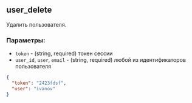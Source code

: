 ## user_delete
Удалить пользователя.

### Параметры:
- ```token``` - (string, required) токен сессии
- ```user_id```, ```user```, ```email``` - (string, required) любой из идентификаторов пользователя
```json
{
  "token": "2423fdsf",
  "user": "ivanov"
}
```

